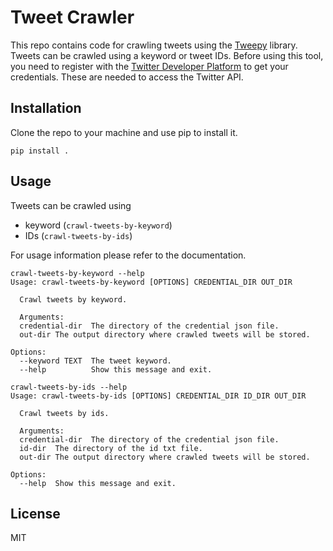 # Tweet Crawler

This repo contains code for crawling tweets using the [Tweepy](https://www.tweepy.org/) 
library. Tweets can be crawled using a keyword or tweet IDs. Before using this
tool, you need to register with the [Twitter Developer Platform](https://developer.twitter.com/en)
to get your credentials. These are needed to access the Twitter API.

## Installation

Clone the repo to your machine and use pip to install it.

```
pip install .
```

## Usage

Tweets can be crawled using
- keyword (`crawl-tweets-by-keyword`)
- IDs (`crawl-tweets-by-ids`)

For usage information please refer to the documentation. 

```
crawl-tweets-by-keyword --help
Usage: crawl-tweets-by-keyword [OPTIONS] CREDENTIAL_DIR OUT_DIR

  Crawl tweets by keyword.

  Arguments: 
  credential-dir  The directory of the credential json file.
  out-dir The output directory where crawled tweets will be stored.

Options:
  --keyword TEXT  The tweet keyword.
  --help          Show this message and exit.
```

```
crawl-tweets-by-ids --help
Usage: crawl-tweets-by-ids [OPTIONS] CREDENTIAL_DIR ID_DIR OUT_DIR

  Crawl tweets by ids.

  Arguments: 
  credential-dir  The directory of the credential json file.
  id-dir  The directory of the id txt file.
  out-dir The output directory where crawled tweets will be stored.

Options:
  --help  Show this message and exit.
```
## License

MIT
